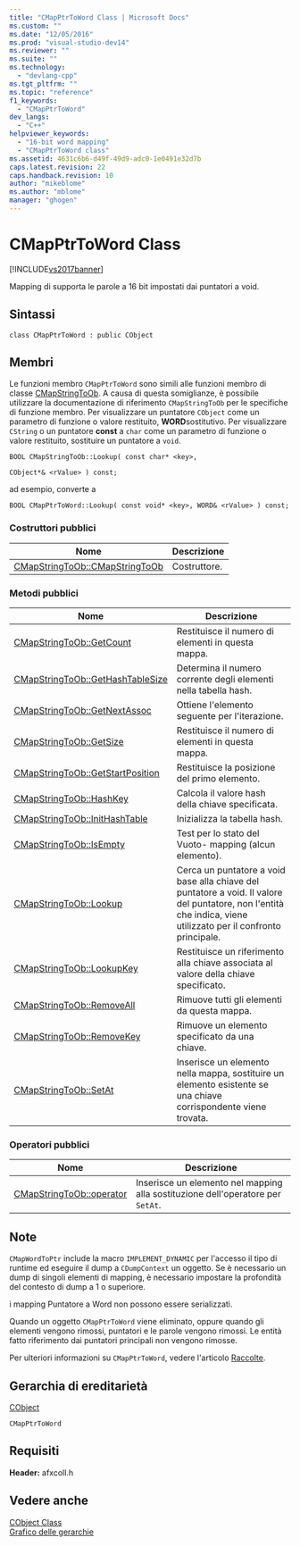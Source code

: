 ```yaml
---
title: "CMapPtrToWord Class | Microsoft Docs"
ms.custom: ""
ms.date: "12/05/2016"
ms.prod: "visual-studio-dev14"
ms.reviewer: ""
ms.suite: ""
ms.technology: 
  - "devlang-cpp"
ms.tgt_pltfrm: ""
ms.topic: "reference"
f1_keywords: 
  - "CMapPtrToWord"
dev_langs: 
  - "C++"
helpviewer_keywords: 
  - "16-bit word mapping"
  - "CMapPtrToWord class"
ms.assetid: 4631c6b6-d49f-49d9-adc0-1e0491e32d7b
caps.latest.revision: 22
caps.handback.revision: 10
author: "mikeblome"
ms.author: "mblome"
manager: "ghogen"
---
```

# CMapPtrToWord Class
[!INCLUDE[vs2017banner](../../assembler/inline/includes/vs2017banner.md)]

Mapping di supporta le parole a 16 bit impostati dai puntatori a void.  
  
## Sintassi  
  
```  
class CMapPtrToWord : public CObject  
```  
  
## Membri  
 Le funzioni membro `CMapPtrToWord` sono simili alle funzioni membro di classe [CMapStringToOb](../../mfc/reference/cmapstringtoob-class.md).  A causa di questa somiglianze, è possibile utilizzare la documentazione di riferimento `CMapStringToOb` per le specifiche di funzione membro.  Per visualizzare un puntatore `CObject` come un parametro di funzione o valore restituito, **WORD**sostitutivo.  Per visualizzare `CString` o un puntatore **const** a `char` come un parametro di funzione o valore restituito, sostituire un puntatore a `void`.  
  
 `BOOL CMapStringToOb::Lookup( const char* <key>,`  
  
 `CObject*& <rValue> ) const;`  
  
 ad esempio, converte a  
  
 `BOOL CMapPtrToWord::Lookup( const void* <key>, WORD& <rValue> ) const;`  
  
### Costruttori pubblici  
  
|Nome|Descrizione|  
|----------|-----------------|  
|[CMapStringToOb::CMapStringToOb](../Topic/CMapStringToOb::CMapStringToOb.md)|Costruttore.|  
  
### Metodi pubblici  
  
|Nome|Descrizione|  
|----------|-----------------|  
|[CMapStringToOb::GetCount](../Topic/CMapStringToOb::GetCount.md)|Restituisce il numero di elementi in questa mappa.|  
|[CMapStringToOb::GetHashTableSize](../Topic/CMapStringToOb::GetHashTableSize.md)|Determina il numero corrente degli elementi nella tabella hash.|  
|[CMapStringToOb::GetNextAssoc](../Topic/CMapStringToOb::GetNextAssoc.md)|Ottiene l'elemento seguente per l'iterazione.|  
|[CMapStringToOb::GetSize](../Topic/CMapStringToOb::GetSize.md)|Restituisce il numero di elementi in questa mappa.|  
|[CMapStringToOb::GetStartPosition](../Topic/CMapStringToOb::GetStartPosition.md)|Restituisce la posizione del primo elemento.|  
|[CMapStringToOb::HashKey](../Topic/CMapStringToOb::HashKey.md)|Calcola il valore hash della chiave specificata.|  
|[CMapStringToOb::InitHashTable](../Topic/CMapStringToOb::InitHashTable.md)|Inizializza la tabella hash.|  
|[CMapStringToOb::IsEmpty](../Topic/CMapStringToOb::IsEmpty.md)|Test per lo stato del Vuoto\- mapping \(alcun elemento\).|  
|[CMapStringToOb::Lookup](../Topic/CMapStringToOb::Lookup.md)|Cerca un puntatore a void base alla chiave del puntatore a void.  Il valore del puntatore, non l'entità che indica, viene utilizzato per il confronto principale.|  
|[CMapStringToOb::LookupKey](../Topic/CMapStringToOb::LookupKey.md)|Restituisce un riferimento alla chiave associata al valore della chiave specificato.|  
|[CMapStringToOb::RemoveAll](../Topic/CMapStringToOb::RemoveAll.md)|Rimuove tutti gli elementi da questa mappa.|  
|[CMapStringToOb::RemoveKey](../Topic/CMapStringToOb::RemoveKey.md)|Rimuove un elemento specificato da una chiave.|  
|[CMapStringToOb::SetAt](../Topic/CMapStringToOb::SetAt.md)|Inserisce un elemento nella mappa, sostituire un elemento esistente se una chiave corrispondente viene trovata.|  
  
### Operatori pubblici  
  
|Nome|Descrizione|  
|----------|-----------------|  
|[CMapStringToOb::operator](../Topic/CMapStringToOb::operator.md)|Inserisce un elemento nel mapping alla sostituzione dell'operatore per `SetAt`.|  
  
## Note  
 `CMapWordToPtr` include la macro `IMPLEMENT_DYNAMIC` per l'accesso il tipo di runtime ed eseguire il dump a `CDumpContext` un oggetto.  Se è necessario un dump di singoli elementi di mapping, è necessario impostare la profondità del contesto di dump a 1 o superiore.  
  
 i mapping Puntatore a Word non possono essere serializzati.  
  
 Quando un oggetto `CMapPtrToWord` viene eliminato, oppure quando gli elementi vengono rimossi, puntatori e le parole vengono rimossi.  Le entità fatto riferimento dai puntatori principali non vengono rimosse.  
  
 Per ulteriori informazioni su `CMapPtrToWord`, vedere l'articolo [Raccolte](../../mfc/collections.md).  
  
## Gerarchia di ereditarietà  
 [CObject](../../mfc/reference/cobject-class.md)  
  
 `CMapPtrToWord`  
  
## Requisiti  
 **Header:** afxcoll.h  
  
## Vedere anche  
 [CObject Class](../../mfc/reference/cobject-class.md)   
 [Grafico delle gerarchie](../../mfc/hierarchy-chart.md)